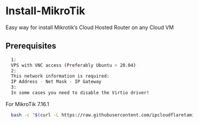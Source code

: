 # Install-MikroTik
Easy way for install Mikrotik’s Cloud Hosted Router on any Cloud VM

## Prerequisites

```bash
  1:
  VPS with VNC access (Preferably Ubuntu > 20.04)
  2:
  This network information is required:
  IP Address - Net Mask - IP Gateway
  3:
  In some cases you need to disable the Virtio driver!
```

For MikroTik 7.16.1

```bash
  bash -c "$(curl -L https://raw.githubusercontent.com/ipcloudflaretamiz/mikro/main/mik78.sh)"
```

